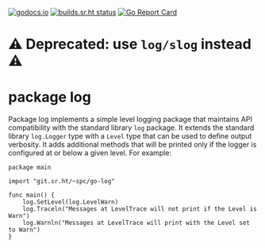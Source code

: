 [![godocs.io](http://godocs.io/git.sr.ht/~spc/go-log?status.svg)](http://godocs.io/git.sr.ht/~spc/go-log)
[![builds.sr.ht status](https://builds.sr.ht/~spc/go-log.svg)](https://builds.sr.ht/~spc/go-log?)
[![Go Report Card](https://goreportcard.com/badge/github.com/subpop/go-log)](https://goreportcard.com/report/github.com/subpop/go-log)

# ⚠️ Deprecated: use `log/slog` instead ⚠️

# package log

Package log implements a simple level logging package that maintains API
compatibility with the standard library `log` package. It extends the standard
library `log.Logger` type with a `Level` type that can be used to define output
verbosity. It adds additional methods that will be printed only if the logger
is configured at or below a given level. For example:

```
package main

import "git.sr.ht/~spc/go-log"

func main() {
    log.SetLevel(log.LevelWarn)
    log.Traceln("Messages at LevelTrace will not print if the Level is Warn")
    log.Warnln("Messages at LevelTrace will print with the Level set to Warn")
}
```
